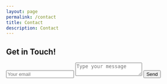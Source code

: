 ```yaml
---
layout: page
permalink: /contact
title: Contact
description: Contact
---
```


<div id="contact">
  <h2>Get in Touch!</h2>
  <div id="contact-form">
    <form action="#" method="POST">
      <input type="hidden" name="_subject" value="Contact request from personal site" />
      <input type="email" name="_replyto" placeholder="Your email" required>
      <textarea name="message" placeholder="Type your message" required></textarea>
      <button type="submit">Send</button>
    </form>
  </div>
</div>
